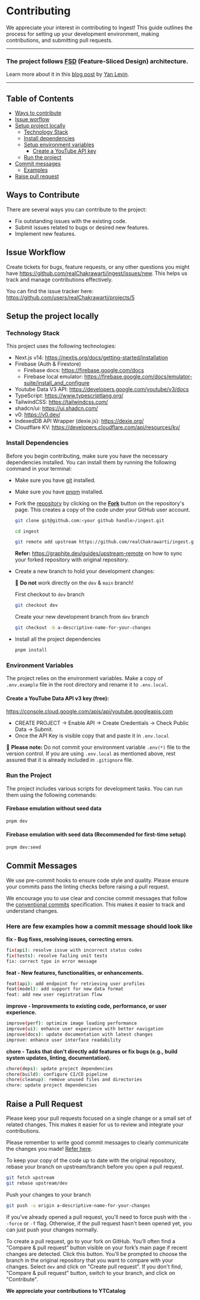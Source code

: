 # Contributing

We appreciate your interest in contributing to Ingest! This guide outlines the process for setting up your development environment, making contributions, and submitting pull requests.

<hr >

### The project follows [FSD](https://feature-sliced.design/) (Feature-Sliced Design) architecture.

Learn more about it in this [blog post](https://dev.to/m_midas/feature-sliced-design-the-best-frontend-architecture-4noj) by [Yan Levin](https://github.com/midas-png).

<hr>

## Table of Contents

- [Ways to contribute](#ways-to-contribute)
- [Issue worflow](#issue-workflow)
- [Setup project locally](#setup-the-project-locally)
  - [Technology Stack](#technology-stack)
  - [Install dependencies](#install-dependencies)
  - [Setup environment variables](#environment-variables)
    - [Create a YouTube API key](#create-a-youtube-data-api-v3-key-free)
  - [Run the project](#run-the-project)
- [Commit messages](#commit-messages)
  - [Examples](#here-are-few-examples-how-a-commit-message-should-look-like)
- [Raise pull request](#raise-a-pull-request)

## Ways to Contribute

There are several ways you can contribute to the project:

- Fix outstanding issues with the existing code.
- Submit issues related to bugs or desired new features.
- Implement new features.

## Issue Workflow

Create tickets for bugs, feature requests, or any other questions you might have https://github.com/realChakrawarti/ingest/issues/new. This helps us track and manage contributions effectively.

You can find the issue tracker here: https://github.com/users/realChakrawarti/projects/5

## Setup the project locally

### Technology Stack

This project uses the following technologies:

- Next.js v14: https://nextjs.org/docs/getting-started/installation
- Firebase (Auth & Firestore)
  - Firebase docs: https://firebase.google.com/docs
  - Firebase local emulator: https://firebase.google.com/docs/emulator-suite/install_and_configure
- Youtube Data V3 API: https://developers.google.com/youtube/v3/docs
- TypeScript: https://www.typescriptlang.org/
- TailwindCSS: https://tailwindcss.com/
- shadcn/ui: https://ui.shadcn.com/
- v0: https://v0.dev/
- IndexedDB API Wrapper (dexie.js): https://dexie.org/
- Cloudflare KV: https://developers.cloudflare.com/api/resources/kv/

### Install Dependencies

Before you begin contributing, make sure you have the necessary dependencies installed. You can install them by running the following command in your terminal:

- Make sure you have [git](https://git-scm.com/downloads) installed.
- Make sure you have [pnpm](https://pnpm.io/installation) installed.
- Fork the [repository](https://github.com/realChakrawarti/ingest) by
  clicking on the **[Fork](https://github.com/realChakrawarti/ingest/fork)** button on the repository's page. This creates a copy of the code under your GitHub user account.

  ```bash
  git clone git@github.com:<your github handle>/ingest.git

  cd ingest

  git remote add upstream https://github.com/realChakrawarti/ingest.git
  ```

  **Refer:** https://graphite.dev/guides/upstream-remote on how to sync your forked repository with original repository.

- Create a new branch to hold your development changes:

  🚨 **Do not** work directly on the `dev` & `main` branch!

  First checkout to `dev` branch

  ```bash
  git checkout dev
  ```

  Create your new development branch from `dev` branch

  ```bash
  git checkout -b a-descriptive-name-for-your-changes
  ```

- Install all the project dependencies

  ```bash
  pnpm install
  ```

### Environment Variables

The project relies on the environment variables. Make a copy of `.env.example` file in the root directory and rename it to `.env.local`.

#### Create a YouTube Data API v3 key (free):

https://console.cloud.google.com/apis/api/youtube.googleapis.com

- CREATE PROJECT -> Enable API -> Create Credentials -> Check Public Data -> Submit.
- Once the API Key is visible copy that and paste it in `.env.local`

🚨 **Please note:** Do not commit your environment variable `.env(*)` file to the version control. If you are using `.env.local` as mentioned above, rest assured that it is already included in `.gitignore` file.

### Run the Project

The project includes various scripts for development tasks. You can run them using the following commands:

#### Firebase emulation without seed data

```bash
pnpm dev
```

#### Firebase emulation with seed data (Recommended for first-time setup)

```bash
pnpm dev:seed
```

## Commit Messages

We use pre-commit hooks to ensure code style and quality. Please ensure your commits pass the linting checks before raising a pull request.

We encourage you to use clear and concise commit messages that follow the [conventional commits](https://commitlint.js.org/) specification. This makes it easier to track and understand changes.

### Here are few examples how a commit message should look like

**fix - Bug fixes, resolving issues, correcting errors.**

```bash
fix(api): resolve issue with incorrect status codes
fix(tests): resolve failing unit tests
fix: correct typo in error message
```

**feat - New features, functionalities, or enhancements.**

```bash
feat(api): add endpoint for retrieving user profiles
feat(model): add support for new data format
feat: add new user registration flow
```

**improve - Improvements to existing code, performance, or user experience.**

```bash
improve(perf): optimize image loading performance
improve(ui): enhance user experience with better navigation
improve(docs): update documentation with latest changes
improve: enhance user interface readability
```

**chore - Tasks that don't directly add features or fix bugs (e.g., build system updates, linting, documentation).**

```bash
chore(deps): update project dependencies
chore(build): configure CI/CD pipeline
chore(cleanup): remove unused files and directories
chore: update project dependencies
```

## Raise a Pull Request

Please keep your pull requests focused on a single change or a small set of related changes. This makes it easier for us to review and integrate your contributions.

Please remember to write good commit messages to clearly communicate the changes you made! [Refer here](#commit-messages).

To keep your copy of the code up to date with the original repository, rebase your branch on upstream/branch before you open a pull request.

```bash
git fetch upstream
git rebase upstream/dev
```

Push your changes to your branch

```bash
git push -u origin a-descriptive-name-for-your-changes
```

If you've already opened a pull request, you'll need to force push with the `--force` or `-f` flag. Otherwise, if the pull request hasn't been opened yet, you can just push your changes normally.

To create a pull request, go to your fork on GitHub. You’ll often find a “Compare & pull request” button visible on your fork’s main page if recent changes are detected. Click this button. You’ll be prompted to choose the branch in the original repository that you want to compare with your changes. Select `dev` and click on "Create pull request". If you don't find, "Compare & pull request" button, switch to your branch, and click on "Contribute".

**We appreciate your contributions to YTCatalog**
